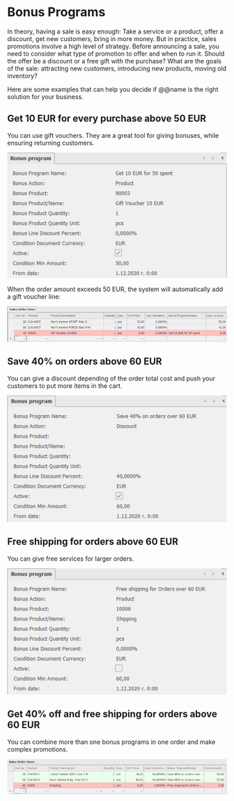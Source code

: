 # Bonus Programs

In theory, having a sale is easy enough: Take a service or a product, offer a discount, get new customers, bring in more money. But in practice, sales promotions involve a high level of strategy. Before announcing a sale, you need to consider what type of promotion to offer and when to run it. Should the offer be a discount or a free gift with the purchase? What are the goals of the sale: attracting new customers, introducing new products, moving old inventory?

Here are some examples that can help you decide if @@name is the right solution for your business.

## Get 10 EUR for every purchase above 50 EUR

You can use gift vouchers. They are a great tool for giving bonuses, while ensuring returning customers.  

![Get10EUR](bpget10.png)

When the order amount exceeds 50 EUR, the system will automatically add a gift voucher line:

![Get10SalesLine](bpget10sl.png)


## Save 40% on orders above 60 EUR 

You can give a discount depending of the order total cost and push your customers to put more items in the cart. 

![Save40](bpsave40.png)

## Free shipping for orders above 60 EUR

You can give free services for larger orders.

![FreeShipping](bpfree.png)

## Get 40% off and free shipping for orders above 60 EUR 

You can combine more than one bonus programs in one order and make complex promotions.

![ComplexPromo](bpfreesl.png)

